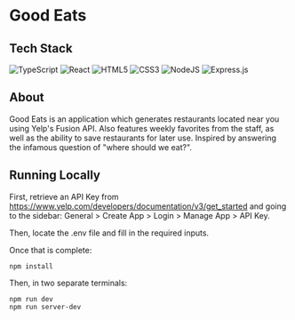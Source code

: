 <h1> Good Eats </h1>

## Tech Stack
  ![TypeScript](https://img.shields.io/badge/TypeScript-007ACC?style=for-the-badge&logo=typescript&logoColor=white)
  ![React](https://img.shields.io/badge/react-%2320232a.svg?style=for-the-badge&logo=react&logoColor=%2361DAFB)
  ![HTML5](https://img.shields.io/badge/html5-%23E34F26.svg?style=for-the-badge&logo=html5&logoColor=white)
  ![CSS3](https://img.shields.io/badge/css3-%231572B6.svg?style=for-the-badge&logo=css3&logoColor=white)
  ![NodeJS](https://img.shields.io/badge/node.js-6DA55F?style=for-the-badge&logo=node.js&logoColor=white)
  ![Express.js](https://img.shields.io/badge/express.js-%23404d59.svg?style=for-the-badge&logo=express&logoColor=%2361DAFB)

## About
Good Eats is an application which generates restaurants located near you using Yelp's Fusion API. Also features weekly favorites from the staff, as well as the ability to save restaurants for later use. Inspired by answering the infamous question of "where should we eat?".



## Running Locally
First, retrieve an API Key from https://www.yelp.com/developers/documentation/v3/get_started and going to the sidebar: General > Create App > Login > Manage App > API Key.

Then, locate the .env file and fill in the required inputs.

Once that is complete:
```
npm install
```
Then, in two separate terminals:
```
npm run dev
npm run server-dev
```